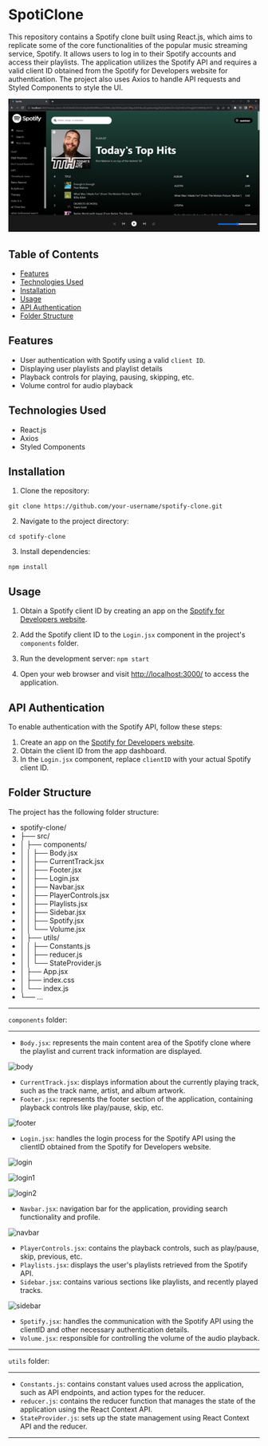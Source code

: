 # SpotiClone
This repository contains a Spotify clone built using React.js, which aims to replicate some of the core functionalities of the popular music streaming service, Spotify. 
It allows users to log in to their Spotify accounts and access their playlists. The application utilizes the Spotify API and requires a valid client ID obtained from the Spotify for Developers website for authentication. The project also uses Axios to handle API requests and Styled Components to style the UI.

![mainpage](images/Capture422.PNG)

## Table of Contents

- [Features](#features)
- [Technologies Used](#technologies-used)
- [Installation](#installation)
- [Usage](#usage)
- [API Authentication](#api-authentication)
- [Folder Structure](#folder-structure)

## Features

- User authentication with Spotify using a valid `client ID`.
- Displaying user playlists and playlist details
- Playback controls for playing, pausing, skipping, etc.
- Volume control for audio playback

## Technologies Used

- React.js
- Axios
- Styled Components

## Installation

1. Clone the repository:

```
git clone https://github.com/your-username/spotify-clone.git
```

2. Navigate to the project directory:
```
cd spotify-clone
```
3. Install dependencies:
```
npm install
```
## Usage

1. Obtain a Spotify client ID by creating an app on the [Spotify for Developers website](https://developer.spotify.com/dashboard/applications).

2. Add the Spotify client ID to the `Login.jsx` component in the project's `components` folder.

3. Run the development server:
```npm start```
4. Open your web browser and visit <http://localhost:3000/> to access the application.

## API Authentication

To enable authentication with the Spotify API, follow these steps:
1. Create an app on the [Spotify for Developers website](https://developer.spotify.com/dashboard/applications).
2. Obtain the client ID from the app dashboard.
3. In the `Login.jsx` component, replace `clientID` with your actual Spotify client ID.

## Folder Structure

The project has the following folder structure:
- spotify-clone/
- ├── src/
- │ ├── components/
- │ │ ├── Body.jsx
- │ │ ├── CurrentTrack.jsx
- │ │ ├── Footer.jsx
- │ │ ├── Login.jsx
- │ │ ├── Navbar.jsx
- │ │ ├── PlayerControls.jsx
- │ │ ├── Playlists.jsx
- │ │ ├── Sidebar.jsx
- │ │ ├── Spotify.jsx
- │ │ └── Volume.jsx
- │ ├── utils/
- │ │ ├── Constants.js
- │ │ ├── reducer.js
- │ │ └── StateProvider.js
- │ ├── App.jsx
- │ ├── index.css
- │ └── index.js
- └── ...

____________________________________________________________________________________________________________________________________________________________________________
`components` folder:
____________________________________________________________________________________________________________________________________________________________________________
- `Body.jsx`: represents the main content area of the Spotify clone where the playlist and current track information are displayed.


![body](images/Capture427.PNG)


- `CurrentTrack.jsx`: displays information about the currently playing track, such as the track name, artist, and album artwork.
- `Footer.jsx`: represents the footer section of the application, containing playback controls like play/pause, skip, etc.

  
![footer](images/Capture423.PNG)


- `Login.jsx`: handles the login process for the Spotify API using the clientID  obtained from the Spotify for Developers website.
  

![login](images/Capture419.PNG)


![login1](images/Capture420.PNG)


![login2](images/Capture421.PNG)


- `Navbar.jsx`: navigation bar for the application, providing search functionality and profile.

  
![navbar](images/Capture426.PNG)


- `PlayerControls.jsx`: contains the playback controls, such as play/pause, skip, previous, etc.
- `Playlists.jsx`:  displays the user's playlists retrieved from the Spotify API.
- `Sidebar.jsx`: contains various sections like playlists, and recently played tracks.


![sidebar](images/Capture424.PNG)


- `Spotify.jsx`: handles the communication with the Spotify API using the clientID and other necessary authentication details.
- `Volume.jsx`:  responsible for controlling the volume of the audio playback.
____________________________________________________________________________________________________________________________________________________________________________

`utils` folder:
____________________________________________________________________________________________________________________________________________________________________________

- `Constants.js`:  contains constant values used across the application, such as API endpoints, and action types for the reducer.
- `reducer.js`: contains the reducer function that manages the state of the application using the React Context API.
- `StateProvider.js`:  sets up the state management using React Context API and the reducer.

____________________________________________________________________________________________________________________________________________________________________________
